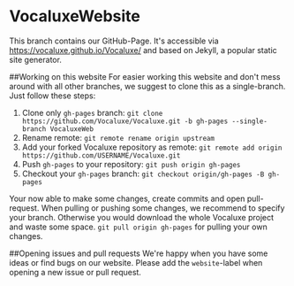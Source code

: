 # VocaluxeWebsite
This branch contains our GitHub-Page. It's accessible via https://vocaluxe.github.io/Vocaluxe/ and based on Jekyll, a popular static site generator.

##Working on this website
For easier working this website and don't mess around with all other branches, we suggest to clone this as a single-branch. Just follow these steps:

1. Clone only `gh-pages` branch: `git clone https://github.com/Vocaluxe/Vocaluxe.git -b gh-pages --single-branch VocaluxeWeb`
2. Rename remote: `git remote rename origin upstream`
3. Add your forked Vocaluxe repository as remote: `git remote add origin https://github.com/USERNAME/Vocaluxe.git`
4. Push `gh-pages` to your repository: `git push origin gh-pages`
5. Checkout your `gh-pages` branch: `git checkout origin/gh-pages -B gh-pages`

Your now able to make some changes, create commits and open pull-request. When pulling or pushing some changes, we recommend to specify your branch. Otherwise you would download the whole Vocaluxe project and waste some space. `git pull origin gh-pages` for pulling your own changes.

##Opening issues and pull requests
We're happy when you have some ideas or find bugs on our website. Please add the `website`-label when opening a new issue or pull request.
